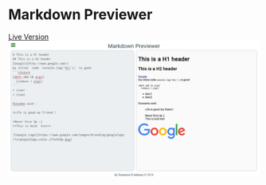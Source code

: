 # Markdown Previewer

[Live Version](https://elarous.github.io/markdown_previewer_fcc/)
![Screenshot of the project](screenshot.png)
